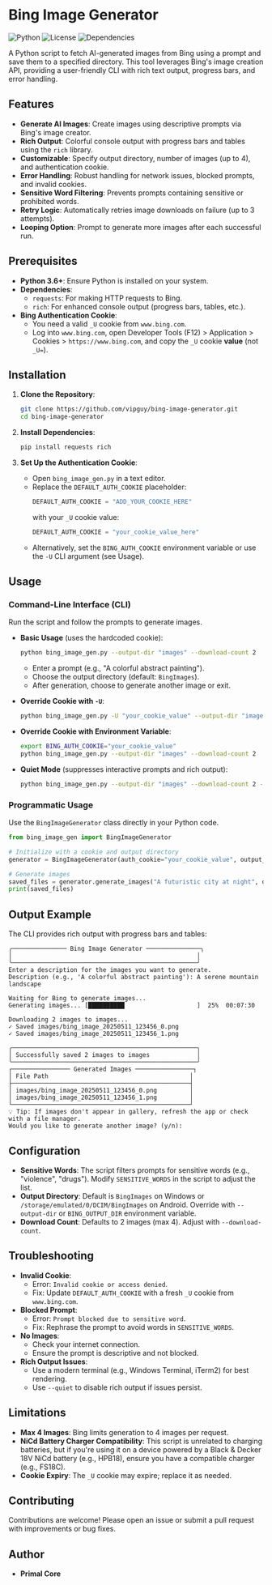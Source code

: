 

# Bing Image Generator

![Python](https://img.shields.io/badge/Python-3.6%2B-blue)
![License](https://img.shields.io/badge/License-MIT-green)
![Dependencies](https://img.shields.io/badge/Dependencies-requests%2C%20rich-yellow)

A Python script to fetch AI-generated images from Bing using a prompt and save them to a specified directory. This tool leverages Bing's image creation API, providing a user-friendly CLI with rich text output, progress bars, and error handling.

## Features
- **Generate AI Images**: Create images using descriptive prompts via Bing's image creator.
- **Rich Output**: Colorful console output with progress bars and tables using the `rich` library.
- **Customizable**: Specify output directory, number of images (up to 4), and authentication cookie.
- **Error Handling**: Robust handling for network issues, blocked prompts, and invalid cookies.
- **Sensitive Word Filtering**: Prevents prompts containing sensitive or prohibited words.
- **Retry Logic**: Automatically retries image downloads on failure (up to 3 attempts).
- **Looping Option**: Prompt to generate more images after each successful run.

## Prerequisites
- **Python 3.6+**: Ensure Python is installed on your system.
- **Dependencies**:
  - `requests`: For making HTTP requests to Bing.
  - `rich`: For enhanced console output (progress bars, tables, etc.).
- **Bing Authentication Cookie**:
  - You need a valid `_U` cookie from `www.bing.com`.
  - Log into `www.bing.com`, open Developer Tools (F12) > Application > Cookies > `https://www.bing.com`, and copy the `_U` cookie **value** (not `_U=`).

## Installation
1. **Clone the Repository**:
   ```bash
   git clone https://github.com/vipguy/bing-image-generator.git
   cd bing-image-generator
   ```

2. **Install Dependencies**:
   ```bash
   pip install requests rich
   ```

3. **Set Up the Authentication Cookie**:
   - Open `bing_image_gen.py` in a text editor.
   - Replace the `DEFAULT_AUTH_COOKIE` placeholder:
     ```python
     DEFAULT_AUTH_COOKIE = "ADD_YOUR_COOKIE_HERE"
     ```
     with your `_U` cookie value:
     ```python
     DEFAULT_AUTH_COOKIE = "your_cookie_value_here"
     ```
   - Alternatively, set the `BING_AUTH_COOKIE` environment variable or use the `-U` CLI argument (see Usage).

## Usage

### Command-Line Interface (CLI)
Run the script and follow the prompts to generate images.

- **Basic Usage** (uses the hardcoded cookie):
  ```bash
  python bing_image_gen.py --output-dir "images" --download-count 2
  ```
  - Enter a prompt (e.g., "A colorful abstract painting").
  - Choose the output directory (default: `BingImages`).
  - After generation, choose to generate another image or exit.

- **Override Cookie with `-U`**:
  ```bash
  python bing_image_gen.py -U "your_cookie_value" --output-dir "images" --download-count 2
  ```

- **Override Cookie with Environment Variable**:
  ```bash
  export BING_AUTH_COOKIE="your_cookie_value"
  python bing_image_gen.py --output-dir "images" --download-count 2
  ```

- **Quiet Mode** (suppresses interactive prompts and rich output):
  ```bash
  python bing_image_gen.py --output-dir "images" --download-count 2 --quiet
  ```

### Programmatic Usage
Use the `BingImageGenerator` class directly in your Python code.

```python
from bing_image_gen import BingImageGenerator

# Initialize with a cookie and output directory
generator = BingImageGenerator(auth_cookie="your_cookie_value", output_dir="images", quiet=False)

# Generate images
saved_files = generator.generate_images("A futuristic city at night", download_count=2)
print(saved_files)
```

## Output Example
The CLI provides rich output with progress bars and tables:

```
╭─────────────── Bing Image Generator ───────────────╮
│                                                   │
╰───────────────────────────────────────────────────╯
Enter a description for the images you want to generate.
Description (e.g., 'A colorful abstract painting'): A serene mountain landscape

Waiting for Bing to generate images...
Generating images... [██████████                    ]  25%  00:07:30

Downloading 2 images to images...
✓ Saved images/bing_image_20250511_123456_0.png
✓ Saved images/bing_image_20250511_123456_1.png

╭───────────────────────────────────────────────────╮
│ Successfully saved 2 images to images             │
╰───────────────────────────────────────────────────╯
┌──────────────── Generated Images ────────────────┐
│ File Path                                       │
├─────────────────────────────────────────────────┤
│ images/bing_image_20250511_123456_0.png         │
│ images/bing_image_20250511_123456_1.png         │
└─────────────────────────────────────────────────┘
💡 Tip: If images don't appear in gallery, refresh the app or check with a file manager.
Would you like to generate another image? (y/n):
```

## Configuration
- **Sensitive Words**: The script filters prompts for sensitive words (e.g., "violence", "drugs"). Modify `SENSITIVE_WORDS` in the script to adjust the list.
- **Output Directory**: Default is `BingImages` on Windows or `/storage/emulated/0/DCIM/BingImages` on Android. Override with `--output-dir` or `BING_OUTPUT_DIR` environment variable.
- **Download Count**: Defaults to 2 images (max 4). Adjust with `--download-count`.

## Troubleshooting
- **Invalid Cookie**:
  - Error: `Invalid cookie or access denied`.
  - Fix: Update `DEFAULT_AUTH_COOKIE` with a fresh `_U` cookie from `www.bing.com`.
- **Blocked Prompt**:
  - Error: `Prompt blocked due to sensitive word`.
  - Fix: Rephrase the prompt to avoid words in `SENSITIVE_WORDS`.
- **No Images**:
  - Check your internet connection.
  - Ensure the prompt is descriptive and not blocked.
- **Rich Output Issues**:
  - Use a modern terminal (e.g., Windows Terminal, iTerm2) for best rendering.
  - Use `--quiet` to disable rich output if issues persist.

## Limitations
- **Max 4 Images**: Bing limits generation to 4 images per request.
- **NiCd Battery Charger Compatibility**: This script is unrelated to charging batteries, but if you're using it on a device powered by a Black & Decker 18V NiCd battery (e.g., HPB18), ensure you have a compatible charger (e.g., FS18C).
- **Cookie Expiry**: The `_U` cookie may expire; replace it as needed.


## Contributing
Contributions are welcome! Please open an issue or submit a pull request with improvements or bug fixes.

## Author
- **Primal Core**

